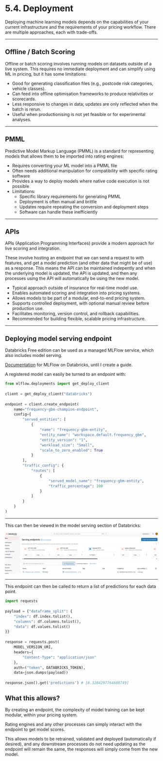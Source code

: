 # 5.4. Deployment

Deploying machine learning models depends on the capabilities of your current infrastructure and the requirements of your pricing workflow. There are multiple approaches, each with trade-offs.

---

## Offline / Batch Scoring

Offline or batch scoring involves running models on datasets outside of a live system. This requires no immediate deployment and can simplify using ML in pricing, but it has some limitations:

- Good for generating classification files (e.g., postcode risk categories, vehicle classes).
- Can feed into offline optimisation frameworks to produce relativities or scorecards.
- Less responsive to changes in data; updates are only reflected when the batch is rerun.
- Useful when productionising is not yet feasible or for experimental analyses.

---

## PMML

Predictive Model Markup Language (PMML) is a standard for representing models that allows them to be imported into rating engines:

- Requires converting your ML model into a PMML file
- Often needs additional manipulation for compatibility with specific rating software
- Provides a way to deploy models where native code execution is not possible
- Limitations:
  - Specific library requirements for generating PMML
  - Deployment is often manual and brittle
  - Updates require repeating the conversion and deployment steps
  - Software can handle these inefficiently

---

## APIs

APIs (Application Programming Interfaces) provide a modern approach for live scoring and integration.

These involve hosting an endpoint that we can send a request to with features, and get a model prediction (and other data that might be of use) as a response. This means the API can be maintained indepently and when the underlying model is updated, the API is updated, and then any processes using the API will automatically be using the new model.

- Typical approach outside of insurance for real-time model use.
- Enables automated scoring and integration into pricing systems.
- Allows models to be part of a modular, end-to-end pricing system.
- Supports controlled deployment, with optional manual review before production use.
- Facilitates monitoring, version control, and rollback capabilities.
- Recommended for building flexible, scalable pricing infrastructure.

---

## Deploying model serving endpoint

Databricks Free edition can be used as a managed MLFlow service, which also includes model serving. 

[Documentation](https://docs.databricks.com/aws/en/mlflow/) for MLFlow on Databricks, until I create a guide.

A registered model can easily be turned to an endpoint with:

```python
from mlflow.deployments import get_deploy_client

client = get_deploy_client("databricks")

endpoint = client.create_endpoint(
    name="frequency-gbm-champion-endpoint",
    config={
        "served_entities": [
            {
                "name": "frequency-gbm-entity",
                "entity_name": "workspace.default.frequency_gbm",
                "entity_version": "1",  
                "workload_size": "Small",
                "scale_to_zero_enabled": True
            }
        ],
        "traffic_config": {
            "routes": [
                {
                    "served_model_name": "frequency-gbm-entity",
                    "traffic_percentage": 100
                }
            ]
        }
    }
)
```

---

This can then be viewed in the model serving section of Databricks:

![Registered Models](./model-serving.png)

---

This endpoint can then be called to return a list of predictions for each data point.

```python
import requests

payload = {"dataframe_split": {
    "index": df.index.tolist(),
    "columns": df.columns.tolist(),
    "data": df.values.tolist()
}}

response = requests.post(
    MODEL_VERSION_URI,
    headers={
        "Content-Type": "application/json"
    },
    auth=("token", DATABRICKS_TOKEN),
    data=json.dumps(payload))

response.json().get('predictions') # [0.3284297764608749]
```

## What this allows?

By creating an endpoint, the complexity of model training can be kept modular, within your pricing system.

Rating engines and any other processes can simply interact with the endpoint to get model scores. 

This allows models to be retrained, validated and deployed (automatically if desired), and any downstream processes do not need updating as the endpoint will remain the same, the responses will simply come from the new model.